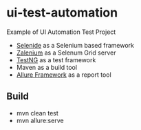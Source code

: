 # ui-test-automation
Example of UI Automation Test Project

- [Selenide](https://github.com/selenide/selenide) 
as a Selenium based framework
- [Zalenium](https://github.com/zalando/zalenium)
as a Selenum Grid server
- [TestNG](https://github.com/cbeust/testng)
as a test framework
- Maven
as a build tool
- [Allure Framework](https://github.com/allure-framework/allure2)
as a report tool

## Build

- mvn clean test
- mvn allure:serve